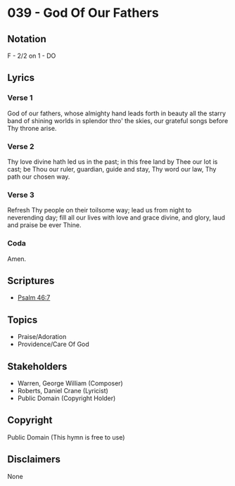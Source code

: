 # 039 - God Of Our Fathers

## Notation

F - 2/2 on 1 - DO

## Lyrics

### Verse 1

God of our fathers, whose almighty hand leads forth in beauty all the starry band of shining worlds in splendor thro' the skies, our grateful songs before Thy throne arise.

### Verse 2

Thy love divine hath led us in the past; in this free land by Thee our lot is cast; be Thou our ruler, guardian, guide and stay, Thy word our law, Thy path our chosen way.

### Verse 3

Refresh Thy people on their toilsome way; lead us from night to neverending day; fill all our lives with love and grace divine, and glory, laud and praise be ever Thine. 

### Coda

Amen.


## Scriptures

- [Psalm 46:7](https://www.biblegateway.com/passage/?search=Psalm%2046%3A7)

## Topics

- Praise/Adoration
- Providence/Care Of God

## Stakeholders

- Warren, George William (Composer)
- Roberts, Daniel Crane (Lyricist)
- Public Domain (Copyright Holder)

## Copyright

Public Domain
(This hymn is free to use)

## Disclaimers

None

